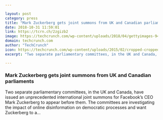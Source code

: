 ```yaml
---

layout: post
category: press
title: "Mark Zuckerberg gets joint summons from UK and Canadian parliaments"
date: 2018-10-31 11:59:01
link: https://tcrn.ch/2zgizb2
image: https://techcrunch.com/wp-content/uploads/2018/04/gettyimages-944768208.jpg?w=620
domain: techcrunch.com
author: "TechCrunch"
icon: https://techcrunch.com/wp-content/uploads/2015/02/cropped-cropped-favicon-gradient.png?w=180
excerpt: "Two separate parliamentary committees, in the UK and Canada, have issued an unprecedented international joint summons for Facebook’s CEO Mark Zuckerberg to appear before them. The committees are investigating the impact of online disinformation on democratic processes and want Zuckerberg to a…"

---
```


### Mark Zuckerberg gets joint summons from UK and Canadian parliaments

Two separate parliamentary committees, in the UK and Canada, have issued an unprecedented international joint summons for Facebook’s CEO Mark Zuckerberg to appear before them. The committees are investigating the impact of online disinformation on democratic processes and want Zuckerberg to a…
